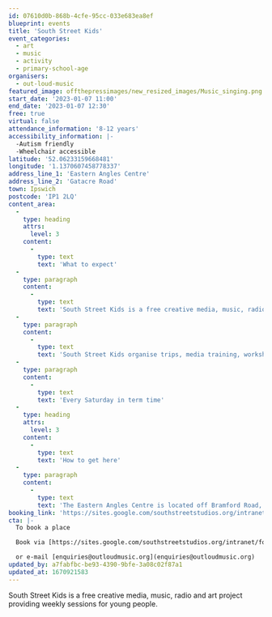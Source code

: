 ```yaml
---
id: 07610d0b-868b-4cfe-95cc-033e683ea8ef
blueprint: events
title: 'South Street Kids'
event_categories:
  - art
  - music
  - activity
  - primary-school-age
organisers:
  - out-loud-music
featured_image: offthepressimages/new_resized_images/Music_singing.png
start_date: '2023-01-07 11:00'
end_date: '2023-01-07 12:30'
free: true
virtual: false
attendance_information: '8-12 years'
accessibility_information: |-
  -Autism friendly
  -Wheelchair accessible
latitude: '52.06233159668481'
longitude: '1.1370607458778337'
address_line_1: 'Eastern Angles Centre'
address_line_2: 'Gatacre Road'
town: Ipswich
postcode: 'IP1 2LQ'
content_area:
  -
    type: heading
    attrs:
      level: 3
    content:
      -
        type: text
        text: 'What to expect'
  -
    type: paragraph
    content:
      -
        type: text
        text: 'South Street Kids is a free creative media, music, radio and art project providing weekly sessions for young people to gain skills and confidence and to develop a strong voice in the communities that surround Westgate Ward and Ipswich.'
  -
    type: paragraph
    content:
      -
        type: text
        text: 'South Street Kids organise trips, media training, workshops in film, music, theatre, art and media, all designed to engage young people and ensure they feel a part of their town. South Street Kids is a project aimed at kids 8-12 years old, who live in and around Norwich Road'
  -
    type: paragraph
    content:
      -
        type: text
        text: 'Every Saturday in term time'
  -
    type: heading
    attrs:
      level: 3
    content:
      -
        type: text
        text: 'How to get here'
  -
    type: paragraph
    content:
      -
        type: text
        text: 'The Eastern Angles Centre is located off Bramford Road, one of the main roads in Ipswich, along which there are multiple bus stops.'
booking_link: 'https://sites.google.com/southstreetstudios.org/intranet/forms-and-questionnaires/south-street-studios-registration-form'
cta: |-
  To book a place

  Book via [https://sites.google.com/southstreetstudios.org/intranet/forms-and-questionnaires/south-street-studios-registration-form ](https://sites.google.com/southstreetstudios.org/intranet/forms-and-questionnaires/south-street-studios-registration-form)

  or e-mail [enquiries@outloudmusic.org](enquiries@outloudmusic.org)
updated_by: a7fabfbc-be93-4390-9bfe-3a08c02f87a1
updated_at: 1670921583
---
```

South Street Kids is a free creative media, music, radio and art project providing weekly sessions for young people.